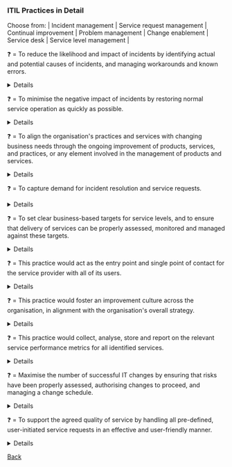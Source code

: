### ITIL Practices in Detail

Choose from: | Incident management | Service request management | Continual improvement | Problem management | Change enablement | Service desk | Service level management |

&#10067; = To reduce the likelihood and impact of incidents by identifying actual and potential causes of incidents, and managing workarounds and known errors.
<details>
<b>Problem Management</b> = To reduce the likelihood and impact of incidents by identifying actual and potential causes of incidents, and managing workarounds and known errors.
</details>

&#10067; = To minimise the negative impact of incidents by restoring normal service operation as quickly as possible.
<details>
<b>Incident Management</b> = To minimise the negative impact of incidents by restoring normal service operation as quickly as possible.
</details>

&#10067; = To align the organisation's practices and services with changing business needs through the ongoing improvement of products, services, and practices, or any element involved in the management of products and services.
<details>
<b>Continual Improvement</b> = To align the organisation's practices and services with changing business needs through the ongoing improvement of products, services, and practices, or any element involved in the management of products and services.
</details>

&#10067; = To capture demand for incident resolution and service requests.
<details>
<b>Service Desk</b> = To capture demand for incident resolution and service requests.
</details>

&#10067; = To set clear business-based targets for service levels, and to ensure that delivery of services can be properly assessed, monitored and managed against these targets.
<details>
<b>Service Level Management</b> = To set clear business-based targets for service levels, and to ensure that delivery of services can be properly assessed, monitored and managed against these targets.
</details></b>

&#10067; = This practice would act as the entry point and single point of contact for the service provider with all of its users.
<details>
<b>Service Desk</b> = This practice would act as the entry point and single point of contact for the service provider with all of its users.
</details>

&#10067; = This practice would foster an improvement culture across the organisation, in alignment with the organisation's overall strategy.
<details>
<b>Continual Improvement</b> = This practice would foster an improvement culture across the organisation, in alignment with the organisation's overall strategy.
</details>

&#10067; = This practice would collect, analyse, store and report on the relevant service performance metrics for all identified services.
<details>
<b>Service Level Management</b> = This practice would collect, analyse, store and report on the relevant service performance metrics for all identified services.
</details>

&#10067; = Maximise the number of successful IT changes by ensuring that risks have been properly assessed, authorising changes to proceed, and managing a change schedule.
<details>
<b>Change Enablement</b> = Maximise the number of successful IT changes by ensuring that risks have been properly assessed, authorising changes to proceed, and managing a change schedule.
</details>

&#10067; = To support the agreed quality of service by handling all pre-defined, user-initiated service requests in an effective and user-friendly manner.
<details>
<b>Service Request Management</b> = To support the agreed quality of service by handling all pre-defined, user-initiated service requests in an effective and user-friendly manner.
</details>

[Back](README.md)
